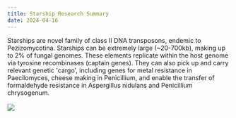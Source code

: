 ```yaml
---
title: Starship Research Summary
date: 2024-04-16
---
```


<div class="responsive-text">
Starships are novel family of class II DNA transposons, endemic to <it>Pezizomycotina</it>. Starships can be extremely large (~20-700kb), making up to 2% of fungal genomes. These elements replicate within the host genome via tyrosine recombinases (captain genes). They can also pick up and carry relevant genetic 'cargo', including genes for metal resistance in <it>Paecilomyces</it>, cheese making in <it>Penicillium</it>, and enable the transfer of formaldehyde resistance in <it>Aspergillus nidulans</it> and <it>Penicillium chrysogenum</it>.
</div>
<br>
<div class="responsive-img">
<img src="/starship-model.png"/>
</div>
